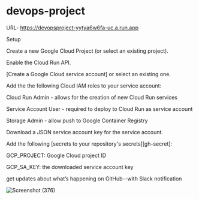 # devops-project
URL- https://devopsproject-yytya6w6fa-uc.a.run.app

Setup

Create a new Google Cloud Project (or select an existing project).

Enable the Cloud Run API.

[Create a Google Cloud service account] or select an existing one.

Add the the following Cloud IAM roles to your service account:

Cloud Run Admin - allows for the creation of new Cloud Run services

Service Account User - required to deploy to Cloud Run as service account

Storage Admin - allow push to Google Container Registry

Download a JSON service account key for the service account.

Add the following [secrets to your repository's secrets][gh-secret]:

GCP_PROJECT: Google Cloud project ID

GCP_SA_KEY: the downloaded service account key

get updates about what’s happening on GitHub--with Slack notification

![Screenshot (376)](https://user-images.githubusercontent.com/79751930/121505001-0744b780-ca15-11eb-9c13-535f503026b5.png)



